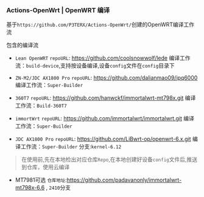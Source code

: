 ### Actions-OpenWrt | OpenWRT 编译

基于`https://github.com/P3TERX/Actions-OpenWrt/`创建的OpenWRT编译工作流

包含的编译流
- `Lean OpenWRT`
  `repoURL`: https://github.com/coolsnowwolf/lede
  编译工作流：`build-device`,支持按设备编译,设备`config`文件在`config`目录下

- `ZN-M2/JDC AX1800 Pro`
  `repoURL`: https://github.com/dalianmao09/ipq6000
  编译工作流：`Super-Builder`

- `360T7`
  `repoURL`: https://github.com/hanwckf/immortalwrt-mt798x.git
  编译工作流：`Build-360T7`
  
  
- `immortWrt`
  `repoURL`: https://github.com/immortalwrt/immortalwrt.git
  编译工作流：`Super-Builder`
  
- `JDC AX1800 Pro`
  `repoURL`: https://github.com/LiBwrt-op/openwrt-6.x.git
  编译工作流：`Super-Builder`
  分支:`kernel-6.12`
  
> 在使用前,先在本地检出对应仓库`Repo`,在本地创建好设备`config`文件后,推送到仓库，使用云编译

- MT7981可选
  `仓库地址`:https://github.com/padavanonly/immortalwrt-mt798x-6.6 , `2410`分支